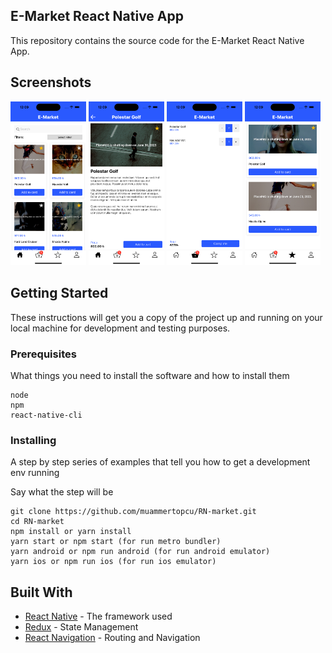 ## E-Market React Native App
This repository contains the source code for the E-Market React Native App.

## Screenshots
<div>
    <img src="https://github.com/muammertopcu/RN-market/blob/main/src/assets/screenshots/1.png" width="24%">
    <img src="https://github.com/muammertopcu/RN-market/blob/main/src/assets/screenshots/2.png" width="24%">
    <img src="https://github.com/muammertopcu/RN-market/blob/main/src/assets/screenshots/3.png" width="24%">
    <img src="https://github.com/muammertopcu/RN-market/blob/main/src/assets/screenshots/4.png" width="24%">
</div>

## Getting Started
These instructions will get you a copy of the project up and running on your local machine for development and testing purposes.

### Prerequisites
What things you need to install the software and how to install them

```
node
npm
react-native-cli
```

### Installing
A step by step series of examples that tell you how to get a development env running

Say what the step will be

```
git clone https://github.com/muammertopcu/RN-market.git
cd RN-market
npm install or yarn install
yarn start or npm start (for run metro bundler) 
yarn android or npm run android (for run android emulator) 
yarn ios or npm run ios (for run ios emulator) 
```

## Built With
* [React Native](https://facebook.github.io/react-native/) - The framework used
* [Redux](https://redux.js.org/) - State Management
* [React Navigation](https://reactnavigation.org/) - Routing and Navigation

